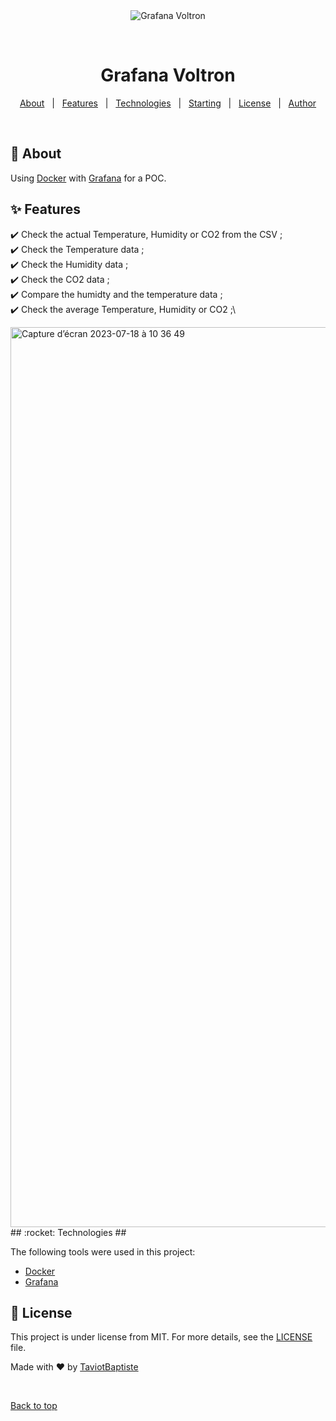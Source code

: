 <div align="center" id="top"> 
  <img src="./.github/app.gif" alt="Grafana Voltron" />

  &#xa0;

  <!-- <a href="https://grafanavoltron.netlify.app">Demo</a> -->
</div>

<h1 align="center">Grafana Voltron</h1>

<!-- Status -->

<!-- <h4 align="center"> 
	🚧  Grafana Voltron 🚀 Under construction...  🚧
</h4> 

<hr> -->

<p align="center">
  <a href="#dart-about">About</a> &#xa0; | &#xa0; 
  <a href="#sparkles-features">Features</a> &#xa0; | &#xa0;
  <a href="#rocket-technologies">Technologies</a> &#xa0; | &#xa0;
  <a href="#checkered_flag-starting">Starting</a> &#xa0; | &#xa0;
  <a href="#memo-license">License</a> &#xa0; | &#xa0;
  <a href="https://github.com/TaviotBaptiste" target="_blank">Author</a>
</p>

<br>

## :dart: About ##

Using [Docker](https://www.docker.com/) with [Grafana](https://hub.docker.com/r/grafana/grafana) for a POC.
## :sparkles: Features ##

:heavy_check_mark: Check the actual Temperature, Humidity or CO2 from the CSV ;\
:heavy_check_mark: Check the Temperature data ;\
:heavy_check_mark: Check the Humidity data ;\
:heavy_check_mark: Check the CO2 data ;\
:heavy_check_mark: Compare the humidty and the temperature data ;\
:heavy_check_mark: Check the average Temperature, Humidity or CO2 ;\

<img width="1440" alt="Capture d’écran 2023-07-18 à 10 36 49" src="https://github.com/TaviotBaptiste/Grafana-voltron/assets/30879857/ce0b9264-b89d-43b9-914c-c73a9fadc0e3">
## :rocket: Technologies ##

The following tools were used in this project:

- [Docker](https://www.docker.com/)
- [Grafana](https://hub.docker.com/r/grafana/grafana)


## :memo: License ##

This project is under license from MIT. For more details, see the [LICENSE](LICENSE.md) file.


Made with :heart: by <a href="https://github.com/TaviotBaptiste" target="_blank">TaviotBaptiste</a>

&#xa0;

<a href="#top">Back to top</a>
